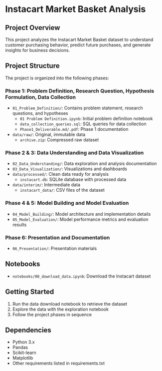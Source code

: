 # Instacart Market Basket Analysis

## Project Overview
This project analyzes the Instacart Market Basket dataset to understand customer purchasing behavior, predict future purchases, and generate insights for business decisions.

## Project Structure
The project is organized into the following phases:

### Phase 1: Problem Definition, Research Question, Hypothesis Formulation, Data Collection
- `01_Problem_Definition/`: Contains problem statement, research questions, and hypotheses
  - `01 Problem Definition.ipynb`: Initial problem definition notebook
  - `data_collection_queries.sql`: SQL queries for data collection
  - `Phase1_Deliverable.md/.pdf`: Phase 1 documentation
- `data/raw/`: Original, immutable data
  - `archive.zip`: Compressed raw dataset

### Phase 2 & 3: Data Understanding and Data Visualization
- `02_Data_Understanding/`: Data exploration and analysis documentation
- `03_Data_Visualization/`: Visualizations and dashboards
- `data/processed/`: Clean data ready for analysis
  - `instacart.db`: SQLite database with processed data
- `data/interim/`: Intermediate data
  - `instacart_data/`: CSV files of the dataset

### Phase 4 & 5: Model Building and Model Evaluation
- `04_Model_Building/`: Model architecture and implementation details
- `05_Model_Evaluation/`: Model performance metrics and evaluation results

### Phase 6: Presentation and Documentation
- `06_Presentation/`: Presentation materials

## Notebooks
- `notebooks/00_download_data.ipynb`: Download the Instacart dataset

## Getting Started
1. Run the data download notebook to retrieve the dataset
2. Explore the data with the exploration notebook
3. Follow the project phases in sequence

## Dependencies
- Python 3.x
- Pandas
- Scikit-learn
- Matplotlib
- Other requirements listed in requirements.txt

